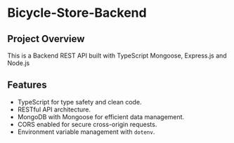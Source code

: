 # Bicycle-Store-Backend


## Project Overview
This is a Backend REST API built with TypeScript Mongoose, Express.js and Node.js

## Features
- TypeScript for type safety and clean code.
- RESTful API architecture.
- MongoDB with Mongoose for efficient data management.
- CORS enabled for secure cross-origin requests.
- Environment variable management with `dotenv`.
